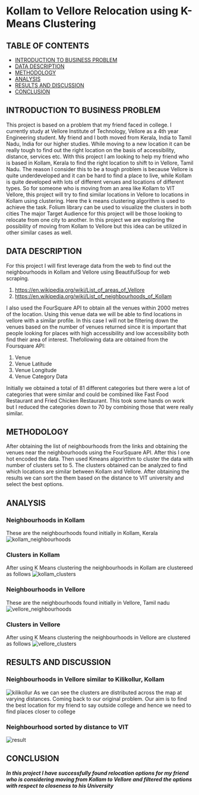 # Kollam to Vellore Relocation using K-Means Clustering

## TABLE OF CONTENTS

* [INTRODUCTION TO BUSINESS PROBLEM](##-introduction-to-business-problem)
* [DATA DESCRIPTION](##-data-description)
* [METHODOLOGY](##-methodology)
* [ANALYSIS](##-analysis)
* [RESULTS AND DISCUSSION](##-results-and-discussion)
* [CONCLUSION](##-conclusion)

## INTRODUCTION TO BUSINESS PROBLEM

This project is based on a problem that my friend faced in college. I currently study at Vellore Institute of Technology, Vellore as a 4th year Engineering student. My friend and I both moved from Kerala, India to Tamil Nadu, India for our higher studies. While moving to a new location it can be really tough to find out the right location on the basis of accessibility, distance, services etc. With this project I am looking to help my friend who is based in Kollam, Kerala to find the right location to shift to in Vellore, Tamil Nadu. 
The reason I consider this to be a tough problem is because Vellore is quite underdeveloped and it can be hard to find a place to live, while Kollam is quite developed with lots of different venues and locations of different types. So for someone who is moving from an area like Kollam to VIT Vellore, this project will try to find similar locations in Vellore to locations in Kollam using clustering. Here the k means clustering algorithm is used to achieve the task. Folium library can be used to visualize the clusters in both cities
The major Target Audience for this project will be those looking to relocate from one city to another. In this project we are exploring the possibility of moving from Kollam to Vellore but this idea can be utilized in other similar cases as well.

## DATA DESCRIPTION

For this project I will first leverage data from the web to find out the neighbourhoods in Kollam and Vellore using BeautifulSoup for web scraping.
	
  1. https://en.wikipedia.org/wiki/List_of_areas_of_Vellore
  2. https://en.wikipedia.org/wiki/List_of_neighbourhoods_of_Kollam
  
  I also used the FourSquare API to obtain all the venues within 2000 metres of the location. Using this venue data we will be able to find locations in vellore with a similar profile. In this case I will not be filtering down the venues based on the number of venues returned since it is important that people looking for places with high accessibility and low accessibility both find their area of interest. Thefollowing data are obtained from the Foursquare API:
  1. Venue
  2. Venue Latitude
  3. Venue Longitude
  4. Venue Category Data

Initially we obtained a total of 81 different categories but there were a lot of categories that were similar and could be combined like Fast Food Restaurant and Fried Chicken Restaurant. This took some hands on work but I reduced the categories down to 70 by combining those that were really similar.

## METHODOLOGY

After obtaining the list of neighbourhoods from the links and obtaining the venues near the neighbourhoods using the FourSquare API. After this I one hot encoded the data. Then used Kmeans algorirthm to cluster the data with number of clusters set to 5. 
The clusters obtained can be analyzed to find which locations are similar between Kollam and Vellore.
After obtaining the results we can sort the them based on the distance to VIT university and select the best options.

## ANALYSIS
### Neighbourhoods in Kollam
These are the neighbourhoods found initially in Kollam, Kerala
![kollam_neighbourhoods](Images/kollam_initial.PNG)
### Clusters in Kollam
After using K Means clustering the neighbourhoods in Kollam are clustereed as follows
![kollam_clusters](Images/kollam_cluster.PNG)
### Neighbourhoods in Vellore
These are the neighbourhoods found initially in Vellore, Tamil nadu
![vellore_neighbourhoods](Images/vellore_initial.PNG)
### Clusters in Vellore
After using K Means clustering the neighbourhoods in Vellore are clustered as follows
![vellore_clusters](Images/vellore_cluster.PNG)

## RESULTS AND DISCUSSION

### Neighbourhoods in Vellore similar to Kilikollur, Kollam
![kilikollur](Images/kilikollur_vellore_cluster.PNG)
As we can see the clusters are distributed across the map at varying distances. Coming back to our original problem. Our aim is to find the best location for my friend to say outside college and hence we need to find places closer to college

### Neighbourhood sorted by distance to VIT
![result](Images/result.PNG)

## CONCLUSION

***In this project I have successfully found relocation options for my friend who is considering moving from Kollam to Vellore and filtered the options with respect to closeness to his University***
